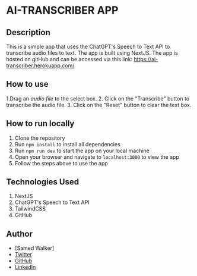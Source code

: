 # AI-TRANSCRIBER APP

## Description

This is a simple app that uses the ChatGPT's Speech to Text API to transcribe audio files to text. The app is built using NextJS. The app is hosted on gitHub and can be accessed via this link: https://ai-transcriber.herokuapp.com/

## How to use

1.Drag an *audio file* to the select box.
2. Click on the "Transcribe" button to transcribe the audio file.
3. Click on the "Reset" button to clear the text box.

## How to run locally

1. Clone the repository
2. Run `npm install` to install all dependencies
3. Run `npm run dev` to start the app on your local machine
4. Open your browser and navigate to `localhost:3000` to view the app
5. Follow the steps above to use the app

## Technologies Used

1. NextJS
2. ChatGPT's Speech to Text API
3. TailwindCSS
4. GitHub

## Author

- [Samed Walker]
- [Twitter](https://twitter.com/GrassRoots_Dev)
- [GitHub](github.com/ASamedWalker)
- [LinkedIn](https://www.linkedin.com/in/abdulsamed-walker/)
